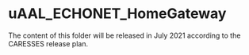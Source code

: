 # uAAL_ECHONET_HomeGateway
The content of this folder will be released in July 2021 according to the CARESSES release plan.